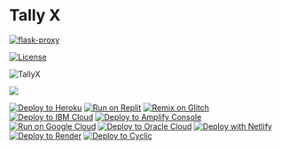 <h1>Tally X</h1>

[![flask-proxy](https://github-readme-stats.vercel.app/api/pin/?username=PurePro4561&repo=purepro4561.github.io&theme=dark)](https://github.com/purepro4561/purepro4561.github.io)<br/>

<a href="https://github.com/PurePro4561/PurePro4561.github.io/LICENSE"><img src="https://img.shields.io/github/license/PurePro4561/PurePro4561.github.io.svg?style=flat" alt="License"></a>

<p align="left"> 
  <img src="https://komarev.com/ghpvc/?username=PurePro4561&label=Profile Visitors&color=001eff&style=flat" alt="TallyX" />
  

<a href="https://hits.seeyoufarm.com"><img src="https://hits.seeyoufarm.com/api/count/incr/badge.svg?url=https%3A%2F%2Fgithub.com%2FPurePro4561%2FPurePro4561.github.io&count_bg=%2300EEFF&title_bg=%23000000&icon=&icon_color=%23000000&title=hits&edge_flat=false"/></a>

[![Deploy to Heroku](https://binbashbanana.github.io/deploy-buttons/buttons/remade/heroku.svg)](https://heroku.com/deploy/?template=https://github.com/purepro4561/purepro4561.github.io)
[![Run on Replit](https://binbashbanana.github.io/deploy-buttons/buttons/remade/replit.svg)](https://github.com/purepro4561/purepro4561.github.io-replit)
[![Remix on Glitch](https://binbashbanana.github.io/deploy-buttons/buttons/remade/glitch.svg)](https://glitch.com/edit/#!/import/github/purepro4561/purepro4561.github.io)
[![Deploy to IBM Cloud](https://binbashbanana.github.io/deploy-buttons/buttons/remade/ibmcloud.svg)](https://cloud.ibm.com/devops/setup/deploy?repository=https://github.com/purepro4561/purepro4561.github.io)
[![Deploy to Amplify Console](https://binbashbanana.github.io/deploy-buttons/buttons/remade/amplifyconsole.svg)](https://console.aws.amazon.com/amplify/home#/deploy?repo=https://github.com/purepro4561/purepro4561.github.io)
[![Run on Google Cloud](https://binbashbanana.github.io/deploy-buttons/buttons/remade/googlecloud.svg)](https://deploy.cloud.run/?git_repo=https://github.com/BinBashBanana/purepro4561/purepro4561.github.io)
[![Deploy to Oracle Cloud](https://binbashbanana.github.io/deploy-buttons/buttons/remade/oraclecloud.svg)](https://cloud.oracle.com/resourcemanager/stacks/create?zipUrl=https://github.com/purepro4561/purepro4561.github.io/archive/refs/heads/main.zip)
[![Deploy with Netlify](https://binbashbanana.github.io/deploy-buttons/buttons/remade/netlify.svg)](https://app.netlify.com/start/deploy?repository=https://github.com/purepro4561/purepro4561.github.io)
[![Deploy to Render](https://binbashbanana.github.io/deploy-buttons/buttons/remade/render.svg)](https://render.com/deploy?repo=https://github.com/purepro4561/purepro4561.github.io)
[![Deploy to Cyclic](https://binbashbanana.github.io/deploy-buttons/buttons/remade/cyclic.svg)](https://app.cyclic.sh/api/app/deploy/purepro4561/purepro4561.github.io)

